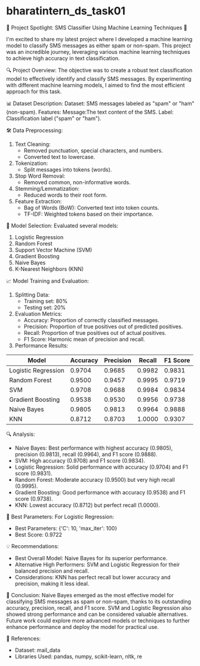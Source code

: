 # bharatintern_ds_task01

🚀 Project Spotlight: SMS Classifier Using Machine Learning Techniques 🚀

I'm excited to share my latest project where I developed a machine learning model to classify SMS messages as either spam or non-spam. This project was an incredible journey, leveraging various machine learning techniques to achieve high accuracy in text classification.

🔍 Project Overview:
The objective was to create a robust text classification model to effectively identify and classify SMS messages. By experimenting with different machine learning models, I aimed to find the most efficient approach for this task.

📊 Dataset Description:
Dataset: SMS messages labeled as "spam" or "ham" (non-spam).
Features:
Message:The text content of the SMS.
Label: Classification label ("spam" or "ham").

🛠️ Data Preprocessing:
1. Text Cleaning:
   - Removed punctuation, special characters, and numbers.
   - Converted text to lowercase.
2. Tokenization:
   - Split messages into tokens (words).
3. Stop Word Removal:
   - Removed common, non-informative words.
4. Stemming/Lemmatization:
   - Reduced words to their root form.
5. Feature Extraction:
   - Bag of Words (BoW): Converted text into token counts.
   - TF-IDF: Weighted tokens based on their importance.

🤖 Model Selection:
Evaluated several models:
1. Logistic Regression
2. Random Forest
3. Support Vector Machine (SVM)
4. Gradient Boosting
5. Naive Bayes
6. K-Nearest Neighbors (KNN)

📈 Model Training and Evaluation:
1. Splitting Data:
   - Training set: 80%
   - Testing set: 20%
2. Evaluation Metrics:
   - Accuracy: Proportion of correctly classified messages.
   - Precision: Proportion of true positives out of predicted positives.
   - Recall: Proportion of true positives out of actual positives.
   - F1 Score: Harmonic mean of precision and recall.
3. Performance Results:

| Model               | Accuracy | Precision | Recall  | F1 Score |
|---------------------|----------|-----------|---------|----------|
| Logistic Regression | 0.9704   | 0.9685    | 0.9982  | 0.9831   |
| Random Forest       | 0.9500   | 0.9457    | 0.9995  | 0.9719   |
| SVM                 | 0.9708   | 0.9688    | 0.9984  | 0.9834   |
| Gradient Boosting   | 0.9538   | 0.9530    | 0.9956  | 0.9738   |
| Naive Bayes         | 0.9805   | 0.9813    | 0.9964  | 0.9888   |
| KNN                 | 0.8712   | 0.8703    | 1.0000  | 0.9307   |


🔍 Analysis:
- Naive Bayes: Best performance with highest accuracy (0.9805), precision (0.9813), recall (0.9964), and F1 score (0.9888).
- SVM: High accuracy (0.9708) and F1 score (0.9834).
- Logistic Regression: Solid performance with accuracy (0.9704) and F1 score (0.9831).
- Random Forest: Moderate accuracy (0.9500) but very high recall (0.9995).
- Gradient Boosting: Good performance with accuracy (0.9538) and F1 score (0.9738).
- KNN: Lowest accuracy (0.8712) but perfect recall (1.0000).

🔧 Best Parameters:
For Logistic Regression:
- Best Parameters: {'C': 10, 'max_iter': 100}
- Best Score: 0.9722

💡 Recommendations:
- Best Overall Model: Naive Bayes for its superior performance.
- Alternative High Performers: SVM and Logistic Regression for their balanced precision and recall.
- Considerations: KNN has perfect recall but lower accuracy and precision, making it less ideal.

🏁 Conclusion:
Naive Bayes emerged as the most effective model for classifying SMS messages as spam or non-spam, thanks to its outstanding accuracy, precision, recall, and F1 score. SVM and Logistic Regression also showed strong performance and can be considered valuable alternatives. Future work could explore more advanced models or techniques to further enhance performance and deploy the model for practical use.

🔗 References:
- Dataset: mail_data
- Libraries Used: pandas, numpy, scikit-learn, nltk, re


